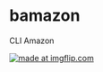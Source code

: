 # bamazon
CLI Amazon

<a href="https://imgflip.com/gif/29sow7"><img src="https://i.imgflip.com/29sow7.gif" title="made at imgflip.com"/></a>
